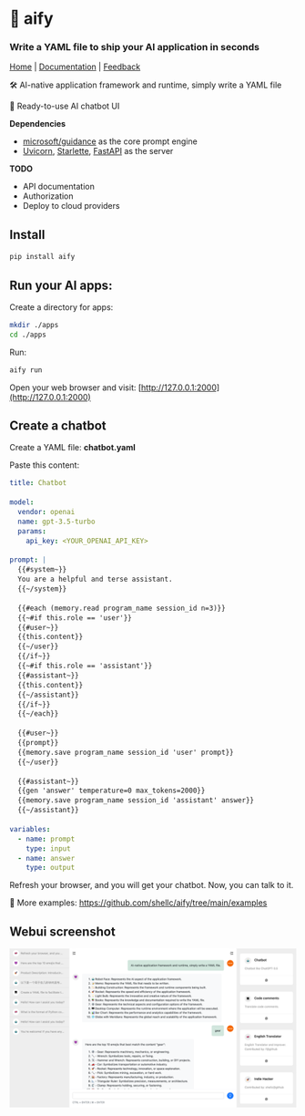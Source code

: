 # 🚀 aify

### Write a YAML file to ship your AI application in seconds

[Home](https://aify.run/) | [Documentation](https://docs.aify.run/) | [Feedback](https://github.com/shellc/aify/issues)

🛠️ AI-native application framework and runtime, simply write a YAML file

🤖 Ready-to-use AI chatbot UI

**Dependencies**

* [microsoft/guidance](https://github.com/microsoft/guidance) as the core prompt engine
* [Uvicorn](https://www.uvicorn.org/), [Starlette](https://www.starlette.io/), [FastAPI](https://fastapi.tiangolo.com/) as the server

**TODO**

* API documentation
* Authorization
* Deploy to cloud providers

## Install

```bash
pip install aify
```

## Run your AI apps:

Create a directory for apps:
```bash
mkdir ./apps
cd ./apps
```

Run:
```bash
aify run
```

Open your web browser and visit: [http://127.0.0.1:2000](http://127.0.0.1:2000)


## Create a chatbot

Create a YAML file: **chatbot.yaml**

Paste this content:

```yaml
title: Chatbot

model:
  vendor: openai
  name: gpt-3.5-turbo
  params:
    api_key: <YOUR_OPENAI_API_KEY>

prompt: |
  {{#system~}}
  You are a helpful and terse assistant.
  {{~/system}}

  {{#each (memory.read program_name session_id n=3)}}
  {{~#if this.role == 'user'}}
  {{#user~}}
  {{this.content}}
  {{~/user}}
  {{/if~}}
  {{~#if this.role == 'assistant'}}
  {{#assistant~}}
  {{this.content}}
  {{~/assistant}}
  {{/if~}}
  {{~/each}}

  {{#user~}}
  {{prompt}}
  {{memory.save program_name session_id 'user' prompt}}
  {{~/user}}

  {{#assistant~}}
  {{gen 'answer' temperature=0 max_tokens=2000}}
  {{memory.save program_name session_id 'assistant' answer}}
  {{~/assistant}}

variables:
  - name: prompt
    type: input
  - name: answer
    type: output
```

Refresh your browser, and you will get your chatbot. Now, you can talk to it.

📝 More examples: https://github.com/shellc/aify/tree/main/examples

## Webui screenshot

![Webui screenshot](./docs/assets/images/screenshots/aify_webui_screenshot.png)